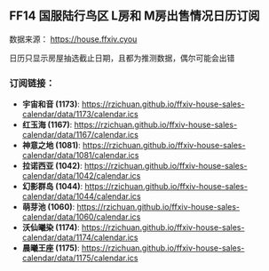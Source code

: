 ## FF14 国服陆行鸟区 L房和 M房出售情况日历订阅

数据来源： https://house.ffxiv.cyou

日历只显示房屋抽选截止日期，且都为推测数据，偶尔可能会出错

### 订阅链接：

- **宇宙和音 (1173)**: https://rzichuan.github.io/ffxiv-house-sales-calendar/data/1173/calendar.ics
- **红玉海 (1167)**: https://rzichuan.github.io/ffxiv-house-sales-calendar/data/1167/calendar.ics
- **神意之地 (1081)**: https://rzichuan.github.io/ffxiv-house-sales-calendar/data/1081/calendar.ics
- **拉诺西亚 (1042)**: https://rzichuan.github.io/ffxiv-house-sales-calendar/data/1042/calendar.ics
- **幻影群岛 (1044)**: https://rzichuan.github.io/ffxiv-house-sales-calendar/data/1044/calendar.ics
- **萌芽池 (1060)**: https://rzichuan.github.io/ffxiv-house-sales-calendar/data/1060/calendar.ics
- **沃仙曦染 (1174)**: https://rzichuan.github.io/ffxiv-house-sales-calendar/data/1174/calendar.ics
- **晨曦王座 (1175)**: https://rzichuan.github.io/ffxiv-house-sales-calendar/data/1175/calendar.ics
